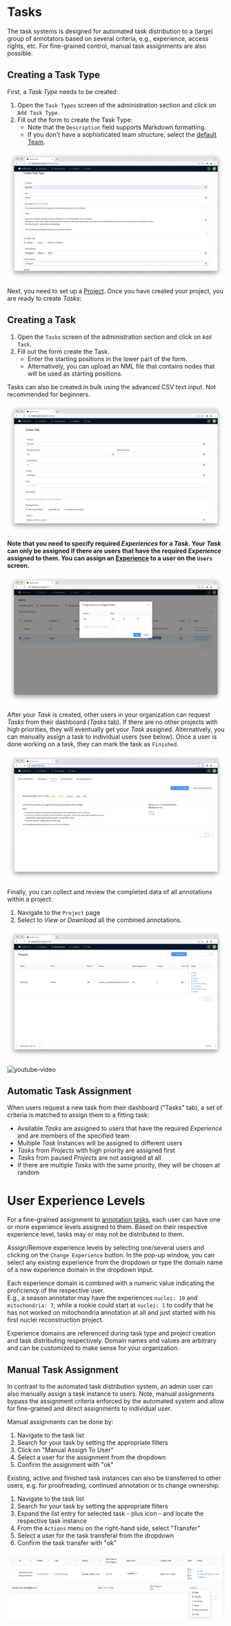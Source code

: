 # Tasks

The task systems is designed for automated task distribution to a (large) group of annotators based on several criteria, e.g., experience, access rights, etc. For fine-grained control, manual task assignments are also possible.

## Creating a Task Type

First, a _Task Type_ needs to be created:

1. Open the `Task Types` screen of the administration section and click on `Add Task Type`.
2. Fill out the form to create the Task Type:
   - Note that the `Description` field supports Markdown formatting.
   - If you don't have a sophisticated team structure, select the [default Team](../users/organizations.md).

![Create a Task Type](../images/tasks_tasktype.jpeg)

Next, you need to set up a [Project](../tasks_projects/projects.md). Once you have created your project, you are ready to create _Tasks_:

## Creating a Task

1. Open the `Tasks` screen of the administration section and click on `Add Task`.
2. Fill out the form create the Task.
   - Enter the starting positions in the lower part of the form.
   - Alternatively, you can upload an NML file that contains nodes that will be used as starting positions.

Tasks can also be created in bulk using the advanced CSV text input. Not recommended for beginners.

![Create a Task](../images/tasks_task.jpeg)

**Note that you need to specify required _Experiences_ for a _Task_. Your _Task_ can only be assigned if there are users that have the required _Experience_ assigned to them. You can assign an [Experience](../users/new_users.md) to a user on the `Users` screen.**

![Assigning Experiences to users](../images/users_experience.jpeg)

After your _Task_ is created, other users in your organization can request _Tasks_ from their dashboard (_Tasks_ tab).
If there are no other projects with high priorities, they will eventually get your _Task_ assigned.
Alternatively, you can manually assign a task to individual users (see below).
Once a user is done working on a task, they can mark the task as `Finished`.

![Requesting Tasks in the Dashboard](../images/dashboard_tasks.jpeg)

Finally, you can collect and review the completed data of all annotations within a project:

1. Navigate to the `Project` page
2. Select to _View_ or _Download_ all the combined annotations.

![Download all Tasks of a Project](../images/tasks_download.jpeg)

![youtube-video](https://www.youtube.com/embed/2A3en7Kxl3M)

## Automatic Task Assignment

When users request a new task from their dashboard ("Tasks" tab), a set of criteria is matched to assign them to a fitting task:

- Available _Tasks_ are assigned to users that have the required _Experience_ and are members of the specified team
- Multiple _Task_ Instances will be assigned to different users
- _Tasks_ from _Projects_ with high priority are assigned first
- _Tasks_ from paused _Projects_ are not assigned at all
- If there are multiple _Tasks_ with the same priority, they will be chosen at random

# User Experience Levels 
For a fine-grained assignment to [annotation tasks](../tasks_projects/tasks.md), each user can have one or more experience levels assigned to them. Based on their respective experience level, tasks may or may not be distributed to them.

Assign/Remove experience levels by selecting one/several users and clicking on the `Change Experience` button. In the pop-up window, you can select any existing experience from the dropdown or type the domain name of a new experience domain in the dropdown input. 

Each experience domain is combined with a numeric value indicating the proficiency of the respective user.  
E.g., a season annotator may have the experiences `nuclei: 10` and  `mitochondria: 7`, while a rookie could start at `nuclei: 1` to codify that he has not worked on mitochondria annotation at all and just started with his first nuclei reconstruction project. 

Experience domains are referenced during task type and project creation and task distributing respectively. 
Domain names and values are arbitrary and can be customized to make sense for your organization. 


## Manual Task Assignment

In contrast to the automated task distribution system, an admin user can also manually assign a task instance to users.
Note, manual assignments bypass the assignment criteria enforced by the automated system and allow for fine-grained and direct assignments to individual user.

Manual assignments can be done by:

1. Navigate to the task list
2. Search for your task by setting the appropriate filters
3. Click on "Manual Assign To User"
4. Select a user for the assignment from the dropdown
5. Confirm the assignment with "ok"

Existing, active and finished task instances can also be transferred to other users, e.g. for proofreading, continued annotation or to change ownership:

1. Navigate to the task list
2. Search for your task by setting the appropriate filters
3. Expand the list entry for selected task - plus icon - and locate the respective task instance
4. From the `Actions` menu on the right-hand side, select "Transfer"
5. Select a user for the task transferal from the dropdown
6. Confirm the task transfer with "ok"

![Transfer a task instance to a new user and additional task administration actions.](../images/task_instance_actions.jpg)
